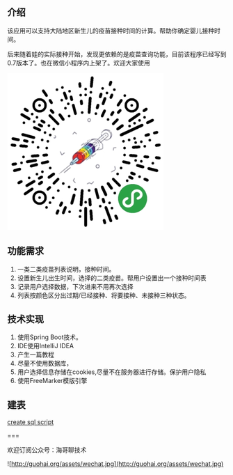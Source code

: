 ## 介绍
该应用可以支持大陆地区新生儿的疫苗接种时间的计算。帮助你确定婴儿接种时间。

后来随着娃的实际接种开始，发现更依赖的是疫苗查询功能，目前该程序已经写到0.7版本了。也在微信小程序内上架了。欢迎大家使用

![wc](github.jpeg)

## 功能需求
1. 一类二类疫苗列表说明，接种时间。
2. 设置新生儿出生时间，选择的二类疫苗。帮用户设置出一个接种时间表
3. 记录用户选择数据，下次进来不用再次选择
4. 列表按颜色区分出过期/已经接种、将要接种、未接种三种状态。

## 技术实现
1. 使用Spring Boot技术。
2. IDE使用IntelliJ IDEA
3. 产生一篇教程
4. 尽量不使用数据库，
5. 用户选择信息存储在cookies,尽量不在服务器进行存储。保护用户隐私
6. 使用FreeMarker模版引擎


## 建表

[create sql script](https://github.com/guohai163/vaccine/wiki/SQL)

===

欢迎订阅公众号：海哥聊技术


![http://guohai.org/assets/wechat.jpg](http://guohai.org/assets/wechat.jpg)
